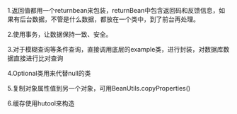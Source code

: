 1.返回值都用一个returnbean来包装，returnBean中包含返回码和反馈信息，如果有后台数据，不管是什么数据，都放在一个类中，到了前台再处理。

2.使用事务，让数据保持一致、安全。

3.对于模糊查询等条件查询，直接调用底层的example类，进行封装，对数据库数据直接进行比对查询

4.Optional类用来代替null的类

5.复制对象属性值到另一个对象，可用BeanUtils.copyProperties()

6.缓存使用hutool来构造

